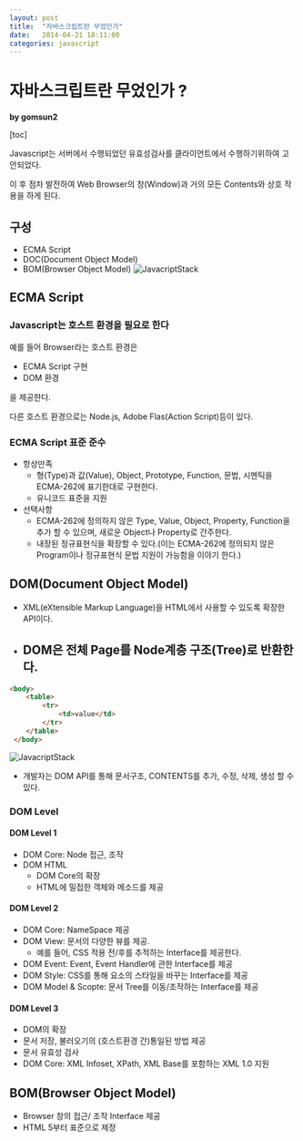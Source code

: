 ```yaml
---
layout: post
title:  "자바스크립트란 무었인가"
date:   2014-04-21 18:11:00
categories: javascript
---
```


# 자바스크립트란 무었인가 ?

**by gomsun2**

[toc]

Javascript는 서버에서 수행되었던 유효성검사를 클라이언트에서 수행하기위하여 고안되었다.

이 후 점차 발전하여 Web Browser의 창(Window)과 거의 모든 Contents와 상호 작용을 하게 된다.

## 구성

- ECMA Script
- DOC(Document Object Model)
- BOM(Browser Object Model)
![JavacriptStack](https://github.com/gomsun2/gomsun2.github.io/_posts/2014-04-21-jsStructure.png)

## ECMA Script

### Javascript는 호스트 환경을 필요로 한다

예를 들어 Browser라는 호스트 환경은

- ECMA Script 구현
- DOM 환경

을 제공한다.

다른 호스트 환경으로는 Node.js, Adobe Flas(Action Script)등이 있다.

### ECMA Script 표준 준수

- 항상만족
  - 형(Type)과 값(Value), Object, Prototype, Function, 문법, 시멘틱을 ECMA-262에 표기한대로 구현한다.
  - 유니코드 표준을 지원
- 선택사항
  - ECMA-262에 정의하지 않은 Type, Value, Object, Property, Function을 추가 할 수 있으며, 새로운 Object나 Property로 간주한다.
  - 내장된 정규표현식을 확장할 수 있다.(이는 ECMA-262에 정의되지 않은 Program이나 정규표현식 문법 지원이 가능함을 이야기 한다.)


## DOM(Document Object Model)

- XML(eXtensible Markup Language)을 HTML에서 사용할 수 있도록 확장한 API이다.
- DOM은 전체 Page를 Node계층 구조(Tree)로 반환한다.
  -
```HTML
<body>
	<table>
		<tr>
			<td>value</td>
		</tr>
	</table>
 </body>
```
![JavacriptStack](https://github.com/gomsun2/gomsun2.github.io/_posts/2014-04-21-DOMTree.png)
- 개발자는 DOM API를 통해 문서구조, CONTENTS를 추가, 수정, 삭제, 생성 할 수 있다.

### DOM Level

#### DOM Level 1

- DOM Core: Node 접근, 조작
- DOM HTML
  - DOM Core의 확장
  - HTML에 밀접한 객체와 메소드를 제공

#### DOM Level 2

- DOM Core: NameSpace 제공
- DOM View: 문서의 다양한 뷰를 제공.
  - 예를 들어, CSS 적용 전/후를 추적하는 Interface를 제공한다.
- DOM Event: Event, Event Handler에 관한 Interface를 제공
- DOM Style: CSS를 통해 요소의 스타일을 바꾸는 Interface를 제공
- DOM Model & Scopte: 문서 Tree를 이동/조작하는 Interface를 제공

#### DOM Level 3

- DOM의 확장
- 문서 저장, 불러오기의 (호스트환경 간)통일된 방법 제공
- 문서 유효성 검사
- DOM Core: XML Infoset, XPath, XML Base를 포함하는 XML 1.0 지원

## BOM(Browser Object Model)

- Browser 창의 접근/ 조작 Interface 제공
- HTML 5부터 표준으로 제정
